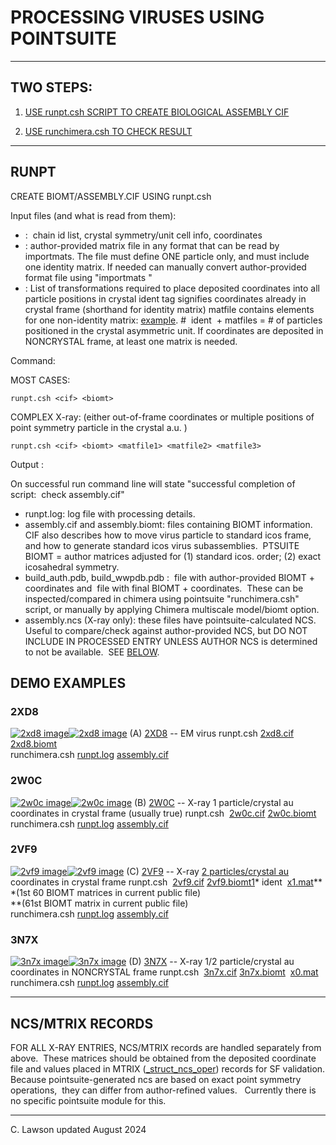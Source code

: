 # PROCESSING VIRUSES USING POINTSUITE  

- - -

## TWO STEPS:   

1.  [USE runpt.csh SCRIPT TO CREATE BIOLOGICAL ASSEMBLY CIF](#runpt)  
    
2.  [USE runchimera.csh TO CHECK RESULT](#runchimera)  
    

- - -

## RUNPT

CREATE BIOMT/ASSEMBLY.CIF USING runpt.csh

Input files (and what is read from them):  
  
* <cif> :  chain id list, crystal symmetry/unit cell info, coordinates  
* <author matrix file> : author-provided matrix file in any format that can be read by importmats. The file must define ONE particle only, and must include one identity matrix. If needed can manually convert author-provided format file using "importmats <filename>"  
* <ident or matfile> : List of transformations required to place deposited coordinates into all particle positions in crystal ident tag signifies coordinates already in crystal frame (shorthand for identity matrix) matfile contains elements for one non-identity matrix: [example](../demo/3N7X/3N7X.x0.mat).  #  ident  + matfiles = # of particles positioned in the crystal asymmetric unit. If coordinates are deposited in NONCRYSTAL frame, at least one matrix is needed.  
  
  
Command:  
  
MOST CASES: 
```
runpt.csh <cif> <biomt>  
```
  
COMPLEX X-ray: (either out-of-frame coordinates or multiple positions of point symmetry particle in the crystal a.u. )  
```
runpt.csh <cif> <biomt> <matfile1> <matfile2> <matfile3>  
```

  
Output :  
  
On successful run command line will state "successful completion of script:  check assembly.cif"  
  
* runpt.log: log file with processing details.  
* assembly.cif and assembly.biomt: files containing BIOMT information. CIF also describes how to move virus particle to standard icos frame, and how to generate standard icos virus subassemblies.  PTSUITE BIOMT = author matrices adjusted for (1) standard icos. order; (2) exact icosahedral symmetry.  
* build_auth.pdb, build_wwpdb.pdb :  file with author-provided BIOMT + coordinates and  file with final BIOMT + coordinates.  These can be inspected/compared in chimera using pointsuite "runchimera.csh" script, or manually by applying Chimera multiscale model/biomt option.  
* assembly.ncs (X-ray only): these files have pointsuite-calculated NCS.  Useful to compare/check against author-provided NCS, but DO NOT INCLUDE IN PROCESSED ENTRY UNLESS AUTHOR NCS is determined to not be available.  SEE [BELOW](#ncs).  
  
  
## DEMO EXAMPLES

### 2XD8

 [![2xd8<br>image](../demo/2XD8/build_auth.pdb.jpg)](../demo/2XD8/build_auth.pdb.jpg)[![2xd8 image](../demo/2XD8/build_pointsuite.pdb.jpg)](../demo/2XD8/build_pointsuite.pdb.jpg)  (A) [2XD8](http://www.rcsb.org/pdb/explore/explore.do?structureId=2XD8) -- EM virus  runpt.csh [2xd8.cif](../demo/2XD8/2XD8.cif) [2xd8.biomt](../demo/2XD8/2XD8.biomt)  <br>runchimera.csh  [runpt.log](../demo/2XD8/runpt.log) [assembly.cif](../demo/2XD8/assembly.cif) 

### 2W0C

 [![2w0c<br>image](../demo/2W0C/build_auth.pdb.jpg)](../demo/2W0C/build_auth.pdb.jpg)[![2w0c image](../demo/2W0C/build_pointsuite.pdb.jpg)](../demo/2W0C/build_pointsuite.pdb.jpg)  (B) [2W0C](http://www.rcsb.org/pdb/explore/explore.do?structureId=2W0C) -- X-ray 1 particle/crystal au  <br>coordinates in crystal frame (usually true)  runpt.csh  [2w0c.cif](../demo/2W0C/2W0C.cif) [2w0c.biomt](../demo/2W0C/2W0C.biomt)  <br>runchimera.csh  [runpt.log](../demo/2W0C/runpt.log) [assembly.cif](../demo/2W0C/assembly.cif) 

### 2VF9

 [![2vf9<br>image](../demo/2VF9/build_auth.pdb.jpg)](../demo/2VF9/build_auth.pdb.jpg)[![2vf9 image](../demo/2VF9/build_pointsuite.pdb.jpg)](../demo/2VF9/build_pointsuite.pdb.jpg)  (C) [2VF9](http://www.rcsb.org/pdb/explore/explore.do?structureId=2VF9) -- X-ray [2 particles/crystal au](../html/multiparticle.html)   <br>coordinates in crystal frame  runpt.csh  [2vf9.cif](../demo/2VF9/2VF9.cif) [2vf9.biomt1](../demo/2VF9/2VF9.biomt1)\* ident  [x1.mat](../demo/2VF9/2VF9.x1.mat)\*\*  <br>\*(1st 60 BIOMT matrices in current public file)  <br>\*\*(61st BIOMT matrix in current public file)  <br>runchimera.csh  [runpt.log](../demo/2VF9/runpt.log) [assembly.cif](../demo/2VF9/assembly.cif) 

### 3N7X

 [![3n7x<br>image](../demo/3N7X/build_auth.pdb.jpg)](../demo/3N7X/build_auth.pdb.jpg)[![3n7x image](../demo/3N7X/build_pointsuite.pdb.jpg)](../demo/3N7X/build_pointsuite.pdb.jpg)  (D) [3N7X](http://www.rcsb.org/pdb/explore/explore.do?structureId=3N7X) -- X-ray 1/2 particle/crystal au  <br>coordinates in NONCRYSTAL frame  runpt.csh  [3n7x.cif](../demo/3N7X/3N7X.cif) [3n7x.biomt](../demo/3N7X/3N7X.biomt)  [x0.mat](../demo/3N7X/3N7X.x0.mat)  <br>runchimera.csh  [runpt.log](../demo/3N7X/runpt.log) [assembly.cif](../demo/3N7X/assembly.cif) 

  

- - -

  

## NCS/MTRIX RECORDS

FOR ALL X-RAY ENTRIES, NCS/MTRIX records are handled separately from above.  These matrices should be obtained from the deposited coordinate file and values placed in MTRIX ([\_struct\_ncs\_oper](http://mmcif.pdb.org/dictionaries/mmcif_pdbx.dic/Categories/struct_ncs_oper.html)) records for SF validation. Because pointsuite-generated ncs are based on exact point symmetry operations,  they can differ from author-refined values.   Currently there is no specific pointsuite module for this.   
  
  
  

- - -

  
C. Lawson updated August 2024
